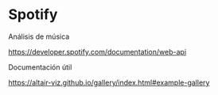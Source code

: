 # Spotify
 Análisis de música

 https://developer.spotify.com/documentation/web-api

Documentación útil

https://altair-viz.github.io/gallery/index.html#example-gallery

